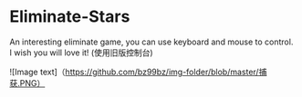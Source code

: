 # Eliminate-Stars
An interesting eliminate game, you can use keyboard and mouse to control. I wish you will love it!
(使用旧版控制台)


![Image text]（https://github.com/bz99bz/img-folder/blob/master/捕获.PNG）
